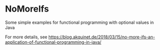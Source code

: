 # NoMoreIfs
Some simple examples for functional programming with optional values in Java

For more details, see
https://blog.akquinet.de/2018/03/15/no-more-ifs-an-application-of-functional-programming-in-java/
